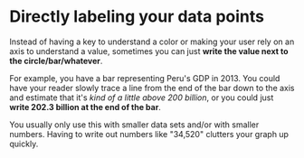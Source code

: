 # Directly labeling your data points

Instead of having a key to understand a color or making your user rely on an axis to understand a value, sometimes you can just **write the value next to the circle/bar/whatever**.

For example, you have a bar representing Peru's GDP in 2013. You could have your reader slowly trace a line from the end of the bar down to the axis and estimate that it's *kind of a little above 200 billion*, or you could just **write 202.3 billion at the end of the bar**.

You usually only use this with smaller data sets and/or with smaller numbers. Having to write out numbers like "34,520" clutters your graph up quickly.
